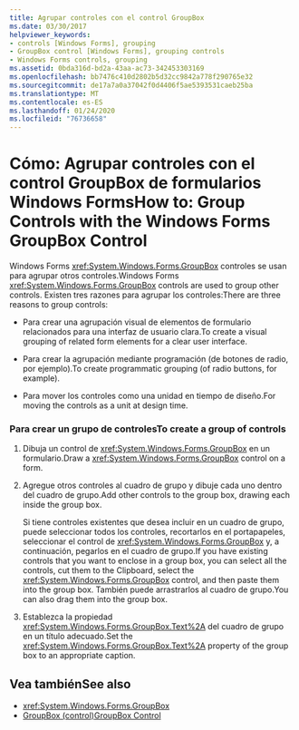 ```yaml
---
title: Agrupar controles con el control GroupBox
ms.date: 03/30/2017
helpviewer_keywords:
- controls [Windows Forms], grouping
- GroupBox control [Windows Forms], grouping controls
- Windows Forms controls, grouping
ms.assetid: 0bda316d-bd2a-43aa-ac73-342453303169
ms.openlocfilehash: bb7476c410d2802b5d32cc9842a778f290765e32
ms.sourcegitcommit: de17a7a0a37042f0d4406f5ae5393531caeb25ba
ms.translationtype: MT
ms.contentlocale: es-ES
ms.lasthandoff: 01/24/2020
ms.locfileid: "76736658"
---
```

# <a name="how-to-group-controls-with-the-windows-forms-groupbox-control"></a><span data-ttu-id="dee57-102">Cómo: Agrupar controles con el control GroupBox de formularios Windows Forms</span><span class="sxs-lookup"><span data-stu-id="dee57-102">How to: Group Controls with the Windows Forms GroupBox Control</span></span>
<span data-ttu-id="dee57-103">Windows Forms <xref:System.Windows.Forms.GroupBox> controles se usan para agrupar otros controles.</span><span class="sxs-lookup"><span data-stu-id="dee57-103">Windows Forms <xref:System.Windows.Forms.GroupBox> controls are used to group other controls.</span></span> <span data-ttu-id="dee57-104">Existen tres razones para agrupar los controles:</span><span class="sxs-lookup"><span data-stu-id="dee57-104">There are three reasons to group controls:</span></span>  
  
- <span data-ttu-id="dee57-105">Para crear una agrupación visual de elementos de formulario relacionados para una interfaz de usuario clara.</span><span class="sxs-lookup"><span data-stu-id="dee57-105">To create a visual grouping of related form elements for a clear user interface.</span></span>  
  
- <span data-ttu-id="dee57-106">Para crear la agrupación mediante programación (de botones de radio, por ejemplo).</span><span class="sxs-lookup"><span data-stu-id="dee57-106">To create programmatic grouping (of radio buttons, for example).</span></span>  
  
- <span data-ttu-id="dee57-107">Para mover los controles como una unidad en tiempo de diseño.</span><span class="sxs-lookup"><span data-stu-id="dee57-107">For moving the controls as a unit at design time.</span></span>  
  
### <a name="to-create-a-group-of-controls"></a><span data-ttu-id="dee57-108">Para crear un grupo de controles</span><span class="sxs-lookup"><span data-stu-id="dee57-108">To create a group of controls</span></span>  
  
1. <span data-ttu-id="dee57-109">Dibuja un control de <xref:System.Windows.Forms.GroupBox> en un formulario.</span><span class="sxs-lookup"><span data-stu-id="dee57-109">Draw a <xref:System.Windows.Forms.GroupBox> control on a form.</span></span>  
  
2. <span data-ttu-id="dee57-110">Agregue otros controles al cuadro de grupo y dibuje cada uno dentro del cuadro de grupo.</span><span class="sxs-lookup"><span data-stu-id="dee57-110">Add other controls to the group box, drawing each inside the group box.</span></span>  
  
     <span data-ttu-id="dee57-111">Si tiene controles existentes que desea incluir en un cuadro de grupo, puede seleccionar todos los controles, recortarlos en el portapapeles, seleccionar el control de <xref:System.Windows.Forms.GroupBox> y, a continuación, pegarlos en el cuadro de grupo.</span><span class="sxs-lookup"><span data-stu-id="dee57-111">If you have existing controls that you want to enclose in a group box, you can select all the controls, cut them to the Clipboard, select the <xref:System.Windows.Forms.GroupBox> control, and then paste them into the group box.</span></span> <span data-ttu-id="dee57-112">También puede arrastrarlos al cuadro de grupo.</span><span class="sxs-lookup"><span data-stu-id="dee57-112">You can also drag them into the group box.</span></span>  
  
3. <span data-ttu-id="dee57-113">Establezca la propiedad <xref:System.Windows.Forms.GroupBox.Text%2A> del cuadro de grupo en un título adecuado.</span><span class="sxs-lookup"><span data-stu-id="dee57-113">Set the <xref:System.Windows.Forms.GroupBox.Text%2A> property of the group box to an appropriate caption.</span></span>  
  
## <a name="see-also"></a><span data-ttu-id="dee57-114">Vea también</span><span class="sxs-lookup"><span data-stu-id="dee57-114">See also</span></span>

- <xref:System.Windows.Forms.GroupBox>
- [<span data-ttu-id="dee57-115">GroupBox (control)</span><span class="sxs-lookup"><span data-stu-id="dee57-115">GroupBox Control</span></span>](groupbox-control-windows-forms.md)
